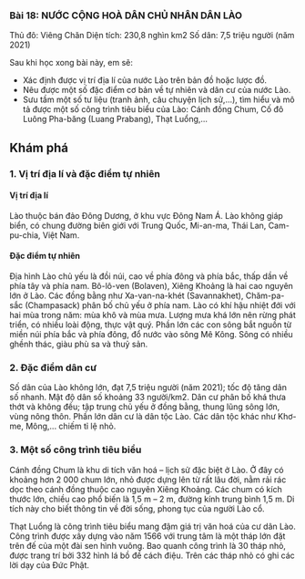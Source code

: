 ### Bài 18: NƯỚC CỘNG HOÀ DÂN CHỦ NHÂN DÂN LÀO

Thủ đô: Viêng Chăn
Diện tích: 230,8 nghìn km2
Số dân: 7,5 triệu người (năm 2021)

Sau khi học xong bài này, em sẽ:
- Xác định được vị trí địa lí của nước Lào trên bản đồ hoặc lược đồ.
- Nêu được một số đặc điểm cơ bản về tự nhiên và dân cư của nước Lào.
- Sưu tầm một số tư liệu (tranh ảnh, câu chuyện lịch sử,...), tìm hiểu và mô tả được một số công trình tiêu biểu của Lào: Cánh đồng Chum, Cố đô Luông Pha-băng (Luang Prabang), Thạt Luổng,...

## Khám phá
### 1. Vị trí địa lí và đặc điểm tự nhiên
#### Vị trí địa lí
Lào thuộc bán đảo Đông Dương, ở khu vực Đông Nam Á. Lào không giáp biển, có chung đường biên giới với Trung Quốc, Mi-an-ma, Thái Lan, Cam-pu-chia, Việt Nam.

#### Đặc điểm tự nhiên
Địa hình Lào chủ yếu là đồi núi, cao về phía đông và phía bắc, thấp dần về phía tây và phía nam. Bô-lô-ven (Bolaven), Xiêng Khoảng là hai cao nguyên lớn ở Lào. Các đồng bằng như Xa-van-na-khét (Savannakhet), Chăm-pa-sắc (Champasack) phân bố chủ yếu ở phía nam.
Lào có khí hậu nhiệt đới với hai mùa trong năm: mùa khô và mùa mưa. Lượng mưa khá lớn nên rừng phát triển, có nhiều loài động, thực vật quý.
Phần lớn các con sông bắt nguồn từ miền núi phía bắc và phía đông, đổ nước vào sông Mê Kông. Sông có nhiều ghềnh thác, giàu phù sa và thuỷ sản.

### 2. Đặc điểm dân cư
Số dân của Lào không lớn, đạt 7,5 triệu người (năm 2021); tốc độ tăng dân số nhanh. Mật độ dân số khoảng 33 người/km2. Dân cư phân bố khá thưa thớt và không đều; tập trung chủ yếu ở đồng bằng, thung lũng sông lớn, vùng nông thôn.
Phần lớn dân cư là dân tộc Lào. Các dân tộc khác như Khơ-me, Mông,... chiếm tỉ lệ nhỏ.

### 3. Một số công trình tiêu biểu
Cánh đồng Chum là khu di tích văn hoá – lịch sử đặc biệt ở Lào. Ở đây có khoảng hơn 2 000 chum lớn, nhỏ được dựng lên từ rất lâu đời, nằm rải rác dọc theo cánh đồng thuộc cao nguyên Xiêng Khoảng. Các chum có kích thước lớn, chiều cao phổ biến là 1,5 m – 2 m, đường kính trung bình 1,5 m. Di tích này cho biết thông tin về đời sống, phong tục của người Lào cổ.

Thạt Luổng là công trình tiêu biểu mang đậm giá trị văn hoá của cư dân Lào. Công trình được xây dựng vào năm 1566 với trung tâm là một tháp lớn đặt trên đế của một đài sen hình vuông. Bao quanh công trình là 30 tháp nhỏ, được trang trí bởi 332 hình lá bồ đề cách điệu. Trên các tháp nhỏ có ghi các lời dạy của Đức Phật.

